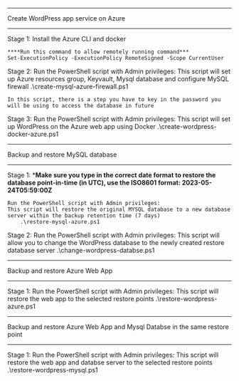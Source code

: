 _______________________________________________________________________________________________________________________
Create WordPress app service on Azure
_______________________________________________________________________________________________________________________
Stage 1:
    Install the Azure CLI and docker

    ****Run this command to allow remotely running command*** 
    Set-ExecutionPolicy -ExecutionPolicy RemoteSigned -Scope CurrentUser

Stage 2:
    Run the PowerShell script with Admin privileges:
    This script will set up Azure resources group, Keyvault, Mysql database and configure MySQL firewall
        .\create-mysql-azure-firewall.ps1
    
    In this script, there is a step you have to key in the password you will be using to access the database in future

Stage 3:
    Run the PowerShell script with Admin privileges:
    This script will set up WordPress on the Azure web app using Docker
        .\create-wordpress-docker-azure.ps1


_______________________________________________________________________________________________________________________
Backup and restore MySQL database
_______________________________________________________________________________________________________________________
Stage 1:
    *****Make sure you type in the correct date format to restore the database point-in-time (in UTC), use the ISO8601 format: 2023-05-24T05:59:00Z****

    Run the PowerShell script with Admin privileges:
    This script will restore the original MYSQL database to a new database server within the backup retention time (7 days) 
        .\restore-mysql-azure.ps1

Stage 2:
    Run the PowerShell script with Admin privileges:
    This script will allow you to change the WordPress database to the newly created restore database server
        .\change-wordpress-databse.ps1

_______________________________________________________________________________________________________________________
Backup and restore Azure Web App
________________________________________________________________________________________________________________________
Stage 1:
    Run the PowerShell script with Admin privileges:
    This script will restore the web app to the selected restore points
        .\restore-wordpress-azure.ps1

_______________________________________________________________________________________________________________________
Backup and restore Azure Web App and Mysql Databse in the same restore point
________________________________________________________________________________________________________________________
Stage 1:
    Run the PowerShell script with Admin privileges:
    This script will restore the web app and databse server to the selected restore points
        .\restore-wordpress-mysql.ps1
